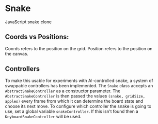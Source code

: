 # Snake

JavaScript snake clone

## Coords vs Positions:
Coords refers to the position on the grid.
Position refers to the position on the canvas.

## Controllers

To make this usable for experiments with AI-controlled snake, a system of swappable controllers has been implemented. The `Snake` class accepts an `AbstractSnakeController` as a constructor parameter. The `AbstractSnakeController` is then passed the values `(snake, gridSize, apples)` every frame from which it can determine the board state and choose its next move. To configure which controller the snake is going to use, set a global variable `snakeController`. If this isn't found then a `KeyboardSnakeController` will be used.